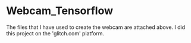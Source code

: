 # Webcam_Tensorflow
The files that I have used to create the webcam are attached above. I did this project on the 'glitch.com' platform.
